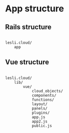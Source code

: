 # App structure

## Rails structure

```plaintext

lesli.cloud/
    app

```

## Vue structure

```plaintext

lesli.cloud/
    lib/
        vue/
            cloud_objects/
            components/
            functions/
            layout/
            panels/
            plugins/
            app.js
            app2.js
            public.js

```
